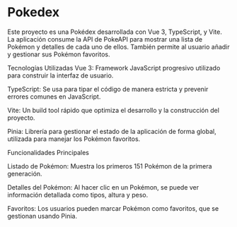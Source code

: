 # Pokedex

Este proyecto es una Pokédex desarrollada con Vue 3, TypeScript, y Vite. La aplicación consume la API de PokeAPI para mostrar una lista de Pokémon y detalles de cada uno de ellos. También permite al usuario añadir y gestionar sus Pokémon favoritos.

Tecnologías Utilizadas
Vue 3: Framework JavaScript progresivo utilizado para construir la interfaz de usuario.

TypeScript: Se usa para tipar el código de manera estricta y prevenir errores comunes en JavaScript.

Vite: Un build tool rápido que optimiza el desarrollo y la construcción del proyecto.

Pinia: Librería para gestionar el estado de la aplicación de forma global, utilizada para manejar los Pokémon favoritos.

Funcionalidades Principales

Listado de Pokémon: Muestra los primeros 151 Pokémon de la primera generación.

Detalles del Pokémon: Al hacer clic en un Pokémon, se puede ver información detallada como tipos, altura y peso.

Favoritos: Los usuarios pueden marcar Pokémon como favoritos, que se gestionan usando Pinia.

